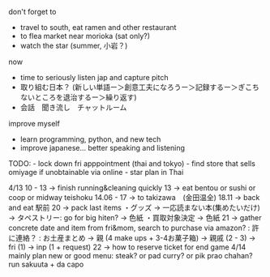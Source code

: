 don't forget to 
- travel to south, eat ramen and other restaurant
- to flea market near morioka (sat only?)
- watch the star (summer, 小岩？)

now
- time to seriously listen jap and capture pitch 
- 取り組む日本？ (新しい単語ー＞創意工夫になろうー＞記録するー＞ぎこちないところを退治するー＞繰り返す)
- 会話　聞き流し　チャットルーム

improve myself
- learn programming, python, and new tech 
- improve japanese... better speaking and listening

TODO:
	- lock down fri apppointment (thai and tokyo)
	- find store that sells omiyage if unobtainable via online
	- star plan in Thai

4/13
			10 - 13 -> finish running&cleaning quickly
			13		-> eat bentou or sushi or coop or midway teishoku
			14.06 - 17 -> to takizawa　(金田温全)
			18.11 -> back and eat 駅前
			20 -> pack last items
				・グッズ
					→ 一応読まない本(集めたいだけ)
					→ タペストリー: go for big hiten?
					→ 色紙
				・買取対象決定
					→ 色紙
			21 -> gather concrete date and item from fri&mom, search to purchase via amazon?
				: 許に連絡？
				: お土産まとめ
					→ 親 (4 make ups + 3-4お菓子箱)
					→ 親戚 (2 - 3)
					→ fri (1)
					→ inp (1 + request)
			22 -> how to reserve ticket for end game
		4/14
			mainly plan new or good menu: steak? or pad curry? or pik prao chahan?
			run
			sakuuta + da capo
